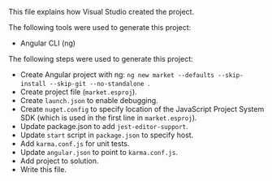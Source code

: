 This file explains how Visual Studio created the project.

The following tools were used to generate this project:
- Angular CLI (ng)

The following steps were used to generate this project:
- Create Angular project with ng: `ng new market --defaults --skip-install --skip-git --no-standalone `.
- Create project file (`market.esproj`).
- Create `launch.json` to enable debugging.
- Create `nuget.config` to specify location of the JavaScript Project System SDK (which is used in the first line in `market.esproj`).
- Update package.json to add `jest-editor-support`.
- Update `start` script in `package.json` to specify host.
- Add `karma.conf.js` for unit tests.
- Update `angular.json` to point to `karma.conf.js`.
- Add project to solution.
- Write this file.
